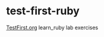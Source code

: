 test-first-ruby
===============

[TestFirst.org](https://web.archive.org/web/20140328135623/http://testfirst.org/learn_ruby) learn_ruby lab exercises
